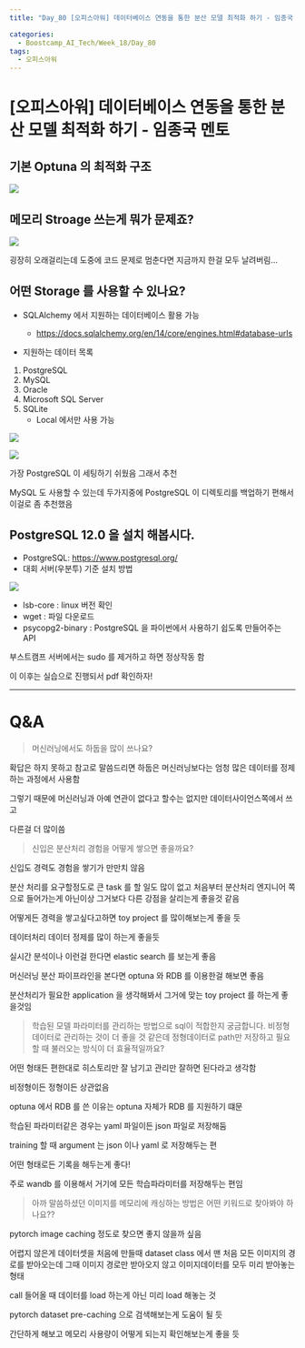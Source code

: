 ```yaml
---
title: "Day_80 [오피스아워] 데이터베이스 연동을 통한 분산 모델 최적화 하기 - 임종국 멘토"

categories:
  - Boostcamp_AI_Tech/Week_18/Day_80
tags:
  - 오피스아워
---
```

  
# [오피스아워] 데이터베이스 연동을 통한 분산 모델 최적화 하기 - 임종국 멘토

## 기본 Optuna 의 최적화 구조

![]({{site.url}}/assets/images/ab2b8ce7.png)

## 메모리 Stroage 쓰는게 뭐가 문제죠?

![]({{site.url}}/assets/images/e34e86b1.png)

굉장히 오래걸리는데 도중에 코드 문제로 멈춘다면 지금까지 한걸 모두 날려버림...

## 어떤 Storage 를 사용할 수 있나요?

- SQLAlchemy 에서 지원하는 데이터베이스 활용 가능
  - https://docs.sqlalchemy.org/en/14/core/engines.html#database-urls

- 지원하는 데이터 목록
1. PostgreSQL
2. MySQL
3. Oracle
4. Microsoft SQL Server
5. SQLite
   - Local 에서만 사용 가능

![]({{site.url}}/assets/images/8cf3e3a4.png)

![]({{site.url}}/assets/images/6897ab4a.png)

가장 PostgreSQL 이 세팅하기 쉬웠음 그래서 추천

MySQL 도 사용할 수 있는데 두가지중에 PostgreSQL 이 디렉토리를 백업하기 편해서 이걸로 좀 추천했음

## PostgreSQL 12.0 을 설치 해봅시다.

- PostgreSQL: https://www.postgresql.org/
- 대회 서버(우분투) 기준 설치 방법

![]({{site.url}}/assets/images/15d53f2e.png)

- lsb-core : linux 버전 확인
- wget : 파일 다운로드
- psycopg2-binary : PostgreSQL 을 파이썬에서 사용하기 쉽도록 만들어주는 API

부스트캠프 서버에서는 sudo 를 제거하고 하면 정상작동 함

이 이후는 실습으로 진행되서 pdf 확인하자!

---

# Q&A

> 머신러닝에서도 하둡을 많이 쓰나요?

확답은 하지 못하고 참고로 말씀드리면 하둡은 머신러닝보다는 엄청 많은 데이터를 정제하는 과정에서 사용함

그렇기 때문에 머신러닝과 아예 연관이 없다고 할수는 없지만 데이터사이언스쪽에서 쓰고

다른걸 더 많이씀

> 신입은 분산처리 경험을 어떻게 쌓으면 좋을까요?

신입도 경력도 경험을 쌓기가 만만치 않음

분산 처리를 요구할정도로 큰 task 를 할 일도 많이 없고 처음부터 분산처리 엔지니어 쪽으로 들어가는게 아닌이상 그거보다
다른 강점을 살리는게 좋을것 같음

어떻게든 경력을 쌓고싶다고하면 toy project 를 많이해보는게 좋을 듯

데이터처리 데이터 정제를 많이 하는게 좋을듯

실시간 분석이나 이런걸 한다면 elastic search 를 보는게 좋음

머신러닝 분산 파이프라인을 본다면 optuna 와 RDB 를 이용한걸 해보면 좋음

분산처리가 필요한 application 을 생각해봐서 그거에 맞는 toy project 를 하는게 좋을것임

> 학습된 모델 파라미터를 관리하는 방법으로 sql이 적합한지 궁금합니다. 비정형데이터로 관리하는 것이 더 좋을 것 같은데 정형데이터로 
path만 저장하고 필요할 때 불러오는 방식이 더 효율적일까요?

어떤 형태든 편한대로 히스토리만 잘 남기고 관리만 잘하면 된다라고 생각함

비정형이든 정형이든 상관없음

optuna 에서 RDB 를 쓴 이유는 optuna 자체가 RDB 를 지원하기 떄문

학습된 파라미터같은 경우는 yaml 파일이든 json 파일로 저장해둠

training 할 때 argument 는 json 이나 yaml 로 저장해두는 편

어떤 형태로든 기록을 해두는게 좋다!

주로 wandb 를 이용해서 거기에 모든 학습파라미터를 저장해두는 편임

> 아까 말씀하셨던 이미지를 메모리에 캐싱하는 방법은 어떤 키워드로 찾아봐야 하나요??

pytorch image caching 정도로 찾으면 좋지 않을까 싶음

어렵지 않은게 데이터셋을 처음에 만들때 dataset class 에서 맨 처음 모든 이미지의 경로를 받아오는데 그때 이미지 경로만 받아오지 않고 이미지데이터를
모두 미리 받아놓는 형태

call 들어올 때 데이터를 load 하는게 아닌 미리 load 해놓는 것

pytorch dataset pre-caching 으로 검색해보는게 도움이 될 듯

간단하게 해보고 메모리 사용량이 어떻게 되는지 확인해보는게 좋을 듯



